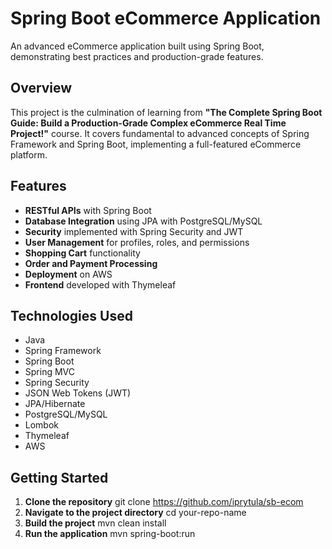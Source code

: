 # Spring Boot eCommerce Application

An advanced eCommerce application built using Spring Boot, demonstrating best practices and production-grade features.

## Overview

This project is the culmination of learning from **"The Complete Spring Boot Guide: Build a Production-Grade Complex eCommerce Real Time Project!"** course. It covers fundamental to advanced concepts of Spring Framework and Spring Boot, implementing a full-featured eCommerce platform.

## Features

- **RESTful APIs** with Spring Boot
- **Database Integration** using JPA with PostgreSQL/MySQL
- **Security** implemented with Spring Security and JWT
- **User Management** for profiles, roles, and permissions
- **Shopping Cart** functionality
- **Order and Payment Processing**
- **Deployment** on AWS
- **Frontend** developed with Thymeleaf

## Technologies Used

- Java
- Spring Framework
- Spring Boot
- Spring MVC
- Spring Security
- JSON Web Tokens (JWT)
- JPA/Hibernate
- PostgreSQL/MySQL
- Lombok
- Thymeleaf
- AWS

## Getting Started

1. **Clone the repository**
    git clone https://github.com/iprytula/sb-ecom
2. **Navigate to the project directory**
    cd your-repo-name
3. **Build the project**
    mvn clean install
4. **Run the application**
    mvn spring-boot:run